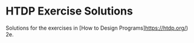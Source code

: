 # HTDP Exercise Solutions

Solutions for the exercises in [How to Design Programs]https://htdp.org/) 2e.

